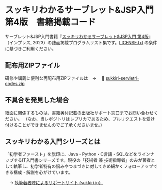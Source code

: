# スッキリわかるサーブレット&JSP入門 第4版　書籍掲載コード

サーブレット&JSP入門書籍『[スッキリわかるサーブレット&JSP入門 第4版](https://sukkiri.jp/books/sukkiri_servlet4)』（インプレス, 2023）の誌面掲載プログラムリスト集です。[LICENSE.txt](https://github.com/miyabilink/sukkiri-servlet4-codes/raw/main/LICENSE.txt) の条件に基づきご利用ください。  

## 配布用ZIPファイル
研修や講義に便利な再配布用ZIPファイルは　→ 　🎁 [sukkiri-servlet4-codes.zip](https://github.com/miyabilink/sukkiri-servlet4-codes/releases/latest/download/sukkiri-servlet4-codes.zip)

## 不具合を発見した場合
紙面に関係するものは、書籍奥付記載の出版社サポート窓口までお問い合わせください。
（なお、当レポジトリはレプリカであるため、プルリクエストを受け付けることができませんのでご了承くださいませ。）

## スッキリわかる入門シリーズとは
「初学者ファースト」を旗印に、Java・Python・C言語・SQLなどをラインナップするIT入門書シリーズです。現役の「技術者 兼 技術指導者」のみが著者として執筆し、初学者特有の悩みやつまづきに対してきめ細かくフォローアップできる構成・解説を心がけています。

　→ [執筆著者陣によるサポートサイト (sukkiri.jp）](https://sukkiri.jp/)
